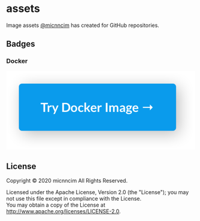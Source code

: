 # assets

Image assets [@micnncim](https://github.com/micnncim) has created for GitHub repositories.

## Badges

### Docker

![docker](images/badge-try-docker-image.png)

## License

Copyright &copy; 2020 micnncim All Rights Reserved.

Licensed under the Apache License, Version 2.0 (the "License");
you may not use this file except in compliance with the License.  
You may obtain a copy of the License at http://www.apache.org/licenses/LICENSE-2.0.
